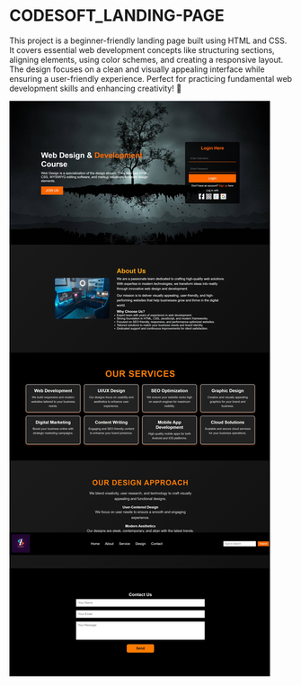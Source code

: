 # CODESOFT_LANDING-PAGE

This project is a beginner-friendly landing page built using HTML and CSS. It covers essential web development concepts like structuring sections, aligning elements, using color schemes, and creating a responsive layout. The design focuses on a clean and visually appealing interface while ensuring a user-friendly experience. Perfect for practicing fundamental web development skills and enhancing creativity! 🚀

![alt image](https://github.com/ShubhamJadhav2/CODESOFT_LANDING-PAGE/blob/88e71a14bb4abe9b55b4c3ee95063d74c43a0e53/Landing%20Page/Landing_Page_IMG.jpeg)
